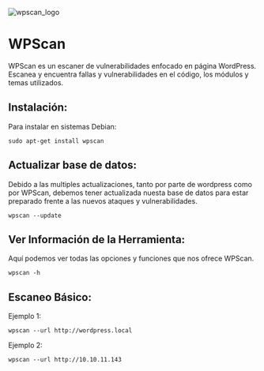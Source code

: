 ![wpscan_logo](https://user-images.githubusercontent.com/103068924/165411959-987b6776-f708-46ff-90ed-772370981220.png)

# WPScan

WPScan es un escaner de vulnerabilidades enfocado en página WordPress. Escanea y encuentra fallas y vulnerabilidades en el código, los módulos y temas
utilizados.

## Instalación:

Para instalar en sistemas Debian:

    sudo apt-get install wpscan

## Actualizar base de datos:

Debido a las multiples actualizaciones, tanto por parte de wordpress como por WPScan, debemos tener actualizada nuesta base de datos para estar 
preparado frente a las nuevos ataques y vulnerabilidades.

    wpscan --update

## Ver Información de la Herramienta:

Aquí podemos ver todas las opciones y funciones que nos ofrece WPScan.

    wpscan -h
    
## Escaneo Básico:

Ejemplo 1:

    wpscan --url http://wordpress.local

Ejemplo 2:

    wpscan --url http://10.10.11.143
   
